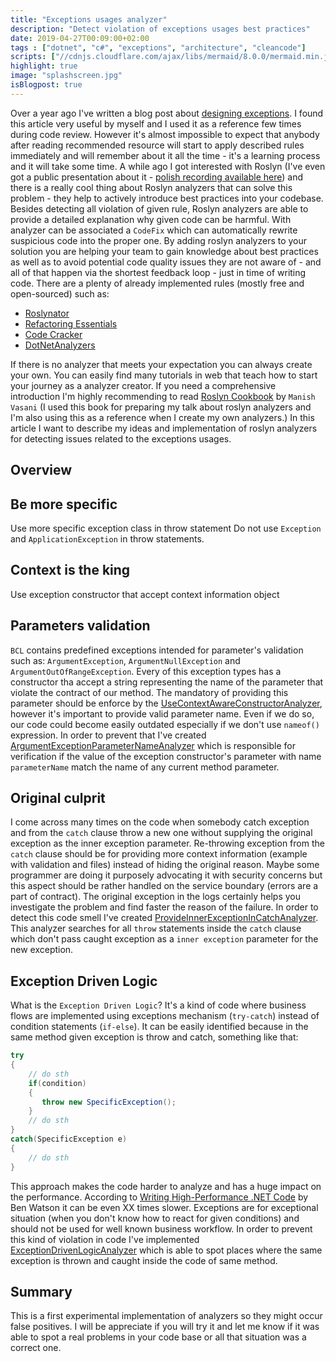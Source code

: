 ```yaml
---
title: "Exceptions usages analyzer"
description: "Detect violation of exceptions usages best practices"
date: 2019-04-27T00:09:00+02:00
tags : ["dotnet", "c#", "exceptions", "architecture", "cleancode"]
scripts: ["//cdnjs.cloudflare.com/ajax/libs/mermaid/8.0.0/mermaid.min.js"]
highlight: true
image: "splashscreen.jpg"
isBlogpost: true
---
```


Over a year ago I've written a blog post about [designing exceptions](/post/the-art-of-designing-exceptions/). I found this article very useful by myself and I used it as a reference few times during code review. However it's almost impossible to expect that anybody after reading recommended resource will start to apply described rules immediately and will remember about it all the time - it's a learning process and it will take some time. A while ago I got interested with Roslyn (I've even got a public presentation about it - [polish recording available here](https://www.youtube.com/watch?v=wi1XHpUhx1Y)) and there is a really cool thing about Roslyn analyzers that can solve this problem - they help to actively introduce best practices into your codebase. Besides detecting all violation of given rule, Roslyn analyzers are able to provide a detailed explanation why given code can be harmful. With analyzer can be associated a `CodeFix` which can automatically rewrite suspicious code into the proper one. By adding roslyn analyzers to your solution you are helping your team to gain knowledge about best practices as well as to avoid potential code quality issues they are not aware of - and all of that happen via the shortest feedback loop - just in time of writing code. There are a plenty of already implemented rules (mostly free and open-sourced) such as:

- [Roslynator](https://github.com/JosefPihrt/Roslynator)
- [Refactoring Essentials](http://vsrefactoringessentials.com/)
- [Code Cracker](http://code-cracker.github.io/) 
- [DotNetAnalyzers](https://github.com/DotNetAnalyzers) 

If there is no analyzer that meets your expectation you can always create your own. You can easily find many tutorials in web that teach how to start your journey as a analyzer creator. If you need a comprehensive introduction I'm highly recommending to read  [Roslyn Cookbook](https://www.amazon.com/gp/product/1787286835/ref=as_li_tl?ie=UTF8&tag=cezarypiatekg-20&camp=1789&creative=9325&linkCode=as2&creativeASIN=1787286835&linkId=eb7d6a30d8c770bbb5110e858f00ad97) by `Manish Vasani`
(I used this book for preparing my talk about roslyn analyzers and I'm also using this as a reference when I create my own analyzers.) In this article I want to describe my ideas and implementation of roslyn analyzers for detecting issues related to the exceptions usages.


## Overview

##  Be more specific
Use more specific exception class in throw statement
Do not use `Exception` and `ApplicationException` in throw statements.

##  Context is the king
Use exception constructor that accept context information object

## Parameters validation

`BCL` contains predefined exceptions intended for parameter's validation such as: `ArgumentException`, `ArgumentNullException` and `ArgumentOutOfRangeException`. Every of this exception types has a constructor tha accept a string representing the name of the parameter that violate the contract of our method. The mandatory of providing this parameter should be enforce by the [UseContextAwareConstructorAnalyzer](https://github.com/smartanalyzers/ExceptionAnalyzer/blob/master/src/ExceptionAnalyzer/ExceptionAnalyzer/Rules/UseContextAwareConstructor/UseContextAwareConstructorAnalyzer.cs), however it's important to provide valid parameter name. Even if we do so, our code could become easily outdated especially if we don't use `nameof()` expression. In order to prevent that I've created [ArgumentExceptionParameterNameAnalyzer](https://github.com/smartanalyzers/ExceptionAnalyzer/blob/master/src/ExceptionAnalyzer/ExceptionAnalyzer/Rules/ArgumentExceptionParameterName/ArgumentExceptionParameterNameAnalyzer.cs) which is responsible for verification if the value of the exception constructor's parameter with name `parameterName` match the name of any current method parameter.

## Original culprit

I come across many times on the code when somebody catch exception and from the `catch` clause throw a new one without supplying the original exception as the inner exception parameter. Re-throwing exception from the `catch` clause should be for providing more context information (example with validation and files) instead of hiding the original reason. Maybe some programmer are doing it purposely advocating it with security concerns but this aspect should be rather handled on the service boundary (errors are a part of contract). The original exception in the logs certainly helps you investigate the problem and find faster the reason of the failure. In order to detect this code smell I've created [ProvideInnerExceptionInCatchAnalyzer](https://github.com/smartanalyzers/ExceptionAnalyzer/blob/master/src/ExceptionAnalyzer/ExceptionAnalyzer/Rules/ProvideInnerExceptionInCatch/ProvideInnerExceptionInCatchAnalyzer.cs). This analyzer searches for all `throw` statements inside the `catch` clause which don't pass caught exception as a `inner exception` parameter for the new exception.

## Exception Driven Logic

What is the `Exception Driven Logic`? It's a kind of code where business flows are implemented using exceptions mechanism (`try-catch`) instead of condition statements (`if-else`). It can be easily identified because in the same method given exception is throw and catch, something like that:


```cs
try
{
	// do sth
	if(condition)
	{
	   throw new SpecificException();
	}
	// do sth
}
catch(SpecificException e)
{
	// do sth
}
```
This approach makes the code harder to analyze and has a huge impact on the performance. According to 
[Writing High-Performance .NET Code](https://www.amazon.com/gp/product/0990583457/ref=as_li_tl?ie=UTF8&tag=cezarypiatekg-20&camp=1789&creative=9325&linkCode=as2&creativeASIN=0990583457&linkId=fa07e52bebc6240c4c889eea6b23c76b) by Ben Watson it can be even XX times slower. Exceptions are for exceptional situation (when you don't know how to react for given conditions) and should not be used for well known business workflow. In order to prevent this kind of violation in code I've implemented [ExceptionDrivenLogicAnalyzer](https://github.com/smartanalyzers/ExceptionAnalyzer/blob/master/src/ExceptionAnalyzer/ExceptionAnalyzer/Rules/ExceptionDrivenLogic/ExceptionDrivenLogicAnalyzer.cs) which is able to spot places where the same exception is thrown and caught inside the code of same method.

## Summary
This is a first experimental implementation of analyzers so they might occur false positives. I will be appreciate if you will try it and let me know if it was able to spot a real problems in your code base or all that situation was a correct one.